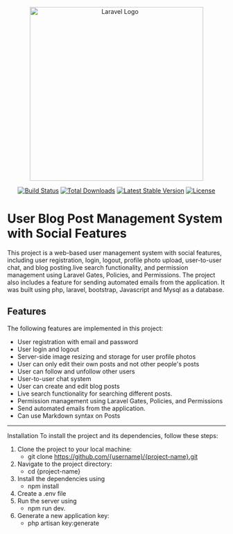 <p align="center"><a href="https://laravel.com" target="_blank"><img src="https://raw.githubusercontent.com/laravel/art/master/logo-lockup/5%20SVG/2%20CMYK/1%20Full%20Color/laravel-logolockup-cmyk-red.svg" width="400" alt="Laravel Logo"></a></p>

<p align="center">
<a href="https://github.com/laravel/framework/actions"><img src="https://github.com/laravel/framework/workflows/tests/badge.svg" alt="Build Status"></a>
<a href="https://packagist.org/packages/laravel/framework"><img src="https://img.shields.io/packagist/dt/laravel/framework" alt="Total Downloads"></a>
<a href="https://packagist.org/packages/laravel/framework"><img src="https://img.shields.io/packagist/v/laravel/framework" alt="Latest Stable Version"></a>
<a href="https://packagist.org/packages/laravel/framework"><img src="https://img.shields.io/packagist/l/laravel/framework" alt="License"></a>
</p>



# User Blog Post Management System with Social Features #

This project is a web-based user management system with social features, including user registration, login, logout, profile photo upload, user-to-user chat, and blog posting.live search functionality, and permission management using Laravel Gates, Policies, and Permissions. The project also includes a feature for sending automated emails from the application. It was built using php, laravel, bootstrap, Javascript and Mysql as a database.



## Features ##
The following features are implemented in this project:

- User registration with email and password
- User login and logout
- Server-side image resizing and storage for user profile photos
- User can only edit their own posts and not other people's posts
- User can follow and unfollow other users
- User-to-user chat system
- User can create and edit blog posts
- Live search functionality for searching different posts.
- Permission management using Laravel Gates, Policies, and Permissions
- Send automated emails from the application.
- Can use Markdown syntax on Posts
***
Installation
To install the project and its dependencies, follow these steps:

1. Clone the project to your local machine:
   - git clone https://github.com/{username}/{project-name}.git    
2. Navigate to the project directory:
   - cd {project-name}
3. Install the dependencies using 
   - npm install
5. Create  a .env file 
6. Run the server using 
   -  npm run dev.
8. Generate a new application key:
   - php artisan key:generate


